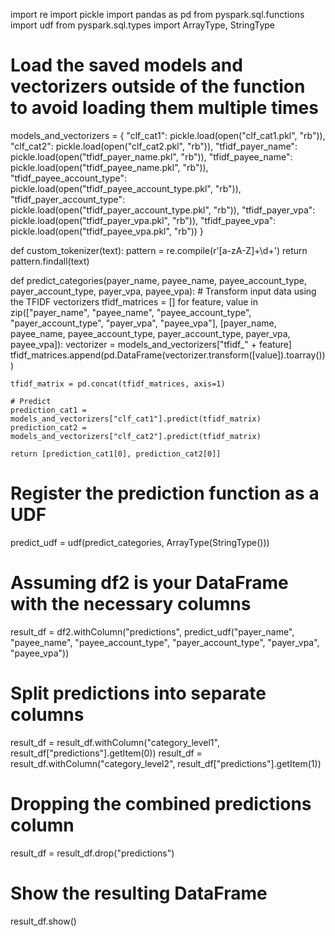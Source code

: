 import re
import pickle
import pandas as pd
from pyspark.sql.functions import udf
from pyspark.sql.types import ArrayType, StringType

# Load the saved models and vectorizers outside of the function to avoid loading them multiple times
models_and_vectorizers = {
    "clf_cat1": pickle.load(open("clf_cat1.pkl", "rb")),
    "clf_cat2": pickle.load(open("clf_cat2.pkl", "rb")),
    "tfidf_payer_name": pickle.load(open("tfidf_payer_name.pkl", "rb")),
    "tfidf_payee_name": pickle.load(open("tfidf_payee_name.pkl", "rb")),
    "tfidf_payee_account_type": pickle.load(open("tfidf_payee_account_type.pkl", "rb")),
    "tfidf_payer_account_type": pickle.load(open("tfidf_payer_account_type.pkl", "rb")),
    "tfidf_payer_vpa": pickle.load(open("tfidf_payer_vpa.pkl", "rb")),
    "tfidf_payee_vpa": pickle.load(open("tfidf_payee_vpa.pkl", "rb"))
}

def custom_tokenizer(text):
    pattern = re.compile(r'[a-zA-Z]+\d+')
    return pattern.findall(text)

def predict_categories(payer_name, payee_name, payee_account_type,
                       payer_account_type, payer_vpa, payee_vpa):
    # Transform input data using the TFIDF vectorizers
    tfidf_matrices = []
    for feature, value in zip(["payer_name", "payee_name", "payee_account_type",
                               "payer_account_type", "payer_vpa", "payee_vpa"],
                              [payer_name, payee_name, payee_account_type,
                               payer_account_type, payer_vpa, payee_vpa]):
        vectorizer = models_and_vectorizers["tfidf_" + feature]
        tfidf_matrices.append(pd.DataFrame(vectorizer.transform([value]).toarray()))

    tfidf_matrix = pd.concat(tfidf_matrices, axis=1)

    # Predict
    prediction_cat1 = models_and_vectorizers["clf_cat1"].predict(tfidf_matrix)
    prediction_cat2 = models_and_vectorizers["clf_cat2"].predict(tfidf_matrix)

    return [prediction_cat1[0], prediction_cat2[0]]

# Register the prediction function as a UDF
predict_udf = udf(predict_categories, ArrayType(StringType()))

# Assuming df2 is your DataFrame with the necessary columns
result_df = df2.withColumn("predictions", predict_udf("payer_name", "payee_name", "payee_account_type", "payer_account_type", "payer_vpa", "payee_vpa"))

# Split predictions into separate columns
result_df = result_df.withColumn("category_level1", result_df["predictions"].getItem(0))
result_df = result_df.withColumn("category_level2", result_df["predictions"].getItem(1))

# Dropping the combined predictions column
result_df = result_df.drop("predictions")

# Show the resulting DataFrame
result_df.show()
